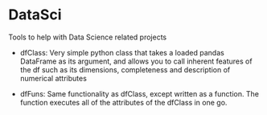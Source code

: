 # DataSci
Tools to help with Data Science related projects

* dfClass: Very simple python class that takes a loaded pandas DataFrame as its argument, and allows you to call inherent features of the df such as its dimensions, completeness and description of numerical attributes

* dfFuns: Same functionality as dfClass, except written as a function.  The function executes all of the attributes of the dfClass in one go.
